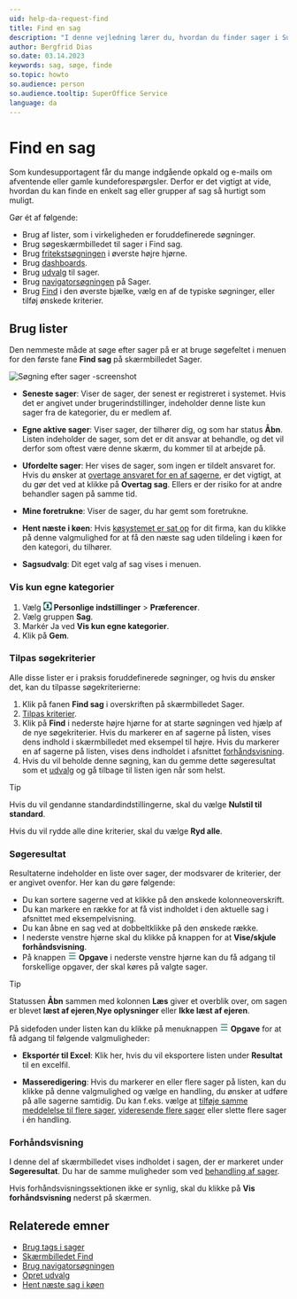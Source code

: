 ```yaml
---
uid: help-da-request-find
title: Find en sag
description: "I denne vejledning lærer du, hvordan du finder sager i SuperOffice"
author: Bergfrid Dias
so.date: 03.14.2023
keywords: sag, søge, finde
so.topic: howto
so.audience: person
so.audience.tooltip: SuperOffice Service
language: da
---
```


# Find en sag

Som kundesupportagent får du mange indgående opkald og e-mails om afventende eller gamle kundeforespørgsler. Derfor er det vigtigt at vide, hvordan du kan finde en enkelt sag eller grupper af sag så hurtigt som muligt.

Gør ét af følgende:

* Brug af lister, som i virkeligheden er foruddefinerede søgninger.
* Brug søgeskærmbilledet til sager i Find sag.
* Brug [fritekstsøgningen][3] i øverste højre hjørne.
* Brug [dashboards][9].
* Brug [udvalg][10] til sager.
* Brug [navigatorsøgningen][12] på Sager.
* Brug [Find][11] i den øverste bjælke, vælg en af de typiske søgninger, eller tilføj ønskede kriterier.

## <a id="list" />Brug lister

Den nemmeste måde at søge efter sager på er at bruge søgefeltet i menuen for den første fane **Find sag** på skærmbilledet Sager.

![Søgning efter sager -screenshot][img3]

* **Seneste sager**: Viser de sager, der senest er registreret i systemet. Hvis det er angivet under brugerindstillinger, indeholder denne liste kun sager fra de kategorier, du er medlem af.

* **Egne aktive sager**: Viser sager, der tilhører dig, og som har status **Åbn**. Listen indeholder de sager, som det er dit ansvar at behandle, og det vil derfor som oftest være denne skærm, du kommer til at arbejde på.

* **Ufordelte sager**: Her vises de sager, som ingen er tildelt ansvaret for. Hvis du ønsker at [overtage ansvaret for en af sagerne][6], er det vigtigt, at du gør det ved at klikke på **Overtag sag**. Ellers er der risiko for at andre behandler sagen på samme tid.

* **Mine foretrukne**: Viser de sager, du har gemt som foretrukne.

* **Hent næste i køen**: Hvis [køsystemet er sat op][5] for dit firma, kan du klikke på denne valgmulighed for at få den næste sag uden tildeling i køen for den kategori, du tilhører.

* **Sagsudvalg**: Dit eget valg af sag vises i menuen.

### Vis kun egne kategorier

1. Vælg ![ikon][img2] **Personlige indstillinger** &gt; **Præferencer**.
1. Vælg gruppen **Sag**.
1. Markér Ja ved **Vis kun egne kategorier**.
1. Klik på **Gem**.

### Tilpas søgekriterier

Alle disse lister er i praksis foruddefinerede søgninger, og hvis du ønsker det, kan du tilpasse søgekriterierne:

1. Klik på fanen **Find sag** i overskriften på skærmbilledet Sager.
1. [Tilpas kriterier][4].
1. Klik på **Find** i nederste højre hjørne for at starte søgningen ved hjælp af de nye søgekriterier. Hvis du markerer en af sagerne på listen, vises dens indhold i skærmbilledet med eksempel til højre. Hvis du markerer en af sagerne på listen, vises dens indholdet i afsnittet [forhåndsvisning](#preview).
1. Hvis du vil beholde denne søgning, kan du gemme dette søgeresultat som et [udvalg][13] og gå tilbage til listen igen når som helst.

> [!TIP]
> Hvis du vil gendanne standardindstillingerne, skal du vælge **Nulstil til standard**.
>
> Hvis du vil rydde alle dine kriterier, skal du vælge **Ryd alle**.

### <a id="result" />Søgeresultat

Resultaterne indeholder en liste over sager, der modsvarer de kriterier, der er angivet ovenfor. Her kan du gøre følgende:

* Du kan sortere sagerne ved at klikke på den ønskede kolonneoverskrift.
* Du kan markere en række for at få vist indholdet i den aktuelle sag i afsnittet med eksempelvisning.
* Du kan åbne en sag ved at dobbeltklikke på den ønskede række.
* I nederste venstre hjørne skal du klikke på knappen for at **Vise/skjule forhåndsvisning**.
* På knappen ![ikon][img1] **Opgave** i nederste venstre hjørne kan du få adgang til forskellige opgaver, der skal køres på valgte sager.

> [!TIP]
> Statussen **Åbn** sammen med kolonnen **Læs** giver et overblik over, om sagen er blevet **læst af ejeren**,**Nye oplysninger** eller **Ikke læst af ejeren**.

På sidefoden under listen kan du klikke på menuknappen ![ikon][img1] **Opgave** for at få adgang til følgende valgmuligheder:

* **Eksportér til Excel**: Klik her, hvis du vil eksportere listen under **Resultat** til en excelfil.

* **Masseredigering**: Hvis du markerer en eller flere sager på listen, kan du klikke på denne valgmulighed og vælge en handling, du ønsker at udføre på alle sagerne samtidig. Du kan f.eks. vælge at [tilføje samme meddelelse til flere sager][8], [videresende flere sager][7] eller slette flere sager i én handling.

### <a id="preview" />Forhåndsvisning

I denne del af skærmbilledet vises indholdet i sagen, der er markeret under **Søgeresultat**. Du har de samme muligheder som ved [behandling af sager][6].

Hvis forhåndsvisningssektionen ikke er synlig, skal du klikke på **Vis forhåndsvisning** nederst på skærmen.

## Relaterede emner

* [Brug tags i sager][1]
* [Skærmbilledet Find][11]
* [Brug navigatorsøgningen][12]
* [Opret udvalg][13]
* [Hent næste sag i køen][5]

<!-- Referenced links -->
[1]: tags.md
[3]: ../../search-options/learn/freetext-search.md
[4]: ../../search-options/learn/using-search-criteria.md
[5]: next-in-queue.md
[6]: howto/accept.md
[7]: howto/forward.md
[8]: howto/reply.md
[9]: ../../dashboard/learn/index.md
[10]: ../../search-options/selection/learn/index.md
[11]: ../../search-options/learn/find-screen.md
[12]: ../../learn/getting-started/main-screen/navigator.md#navigator
[13]: ../../search-options/selection/learn/create/tutorial.yml

<!-- Referenced images -->
[img1]: ../../../media/icons/btn-menu.png
[img2]: ../../../media/icons/personal-settings-small.png
[img3]: media/find-requests.png
